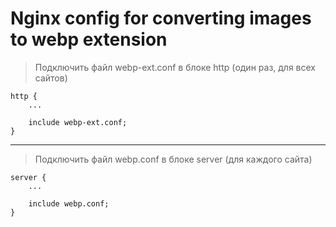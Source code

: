 # Nginx config for converting images to webp extension

> Подключить файл webp-ext.conf в блоке http (один раз, для всех сайтов)  
``` 
http { 
    ... 
    
    include webp-ext.conf; 
} 
```

--- 

> Подключить файл webp.conf в блоке server (для каждого сайта)  
```
server {
    ...

    include webp.conf;
}
```
